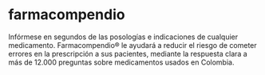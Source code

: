 # farmacompendio

Infórmese en segundos de las posologías e indicaciones de cualquier medicamento. Farmacompendio® le ayudará a reducir el riesgo de cometer errores en la prescripción a sus pacientes, mediante la respuesta clara a más de 12.000 preguntas sobre medicamentos usados en Colombia.
